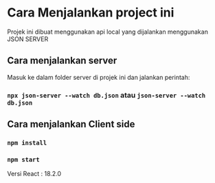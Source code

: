 # Cara Menjalankan project ini

Projek ini dibuat menggunakan api local yang dijalankan menggunakan JSON SERVER

## Cara menjalankan server

Masuk ke dalam folder server di projek ini dan jalankan perintah:

### `npx json-server --watch db.json` atau `json-server --watch db.json`

## Cara menjalankan Client side

### `npm install`

### `npm start`

Versi React : 18.2.0
